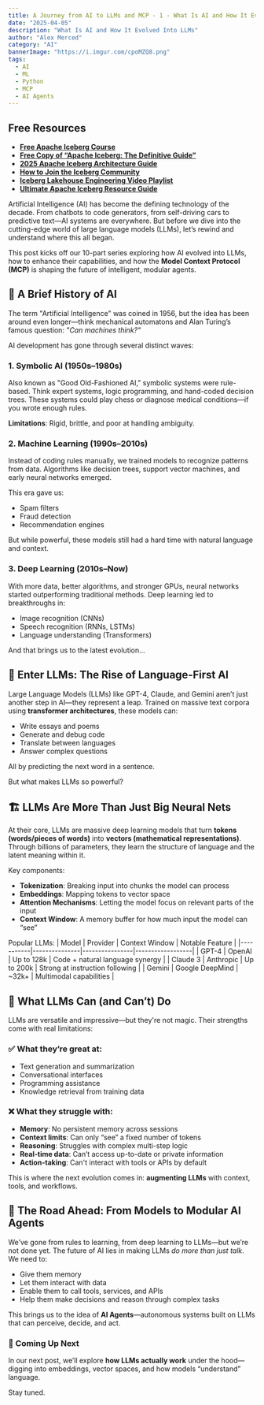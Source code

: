 ```yaml
---
title: A Journey from AI to LLMs and MCP - 1 - What Is AI and How It Evolved Into LLMs
date: "2025-04-05"
description: "What Is AI and How It Evolved Into LLMs"
author: "Alex Merced"
category: "AI"
bannerImage: "https://i.imgur.com/cpoMZQ8.png"
tags:
  - AI
  - ML
  - Python
  - MCP
  - AI Agents
---
```


## Free Resources  
- **[Free Apache Iceberg Course](https://hello.dremio.com/webcast-an-apache-iceberg-lakehouse-crash-course-reg.html?utm_source=ev_external_blog&utm_medium=influencer&utm_campaign=AItoLLMS&utm_content=alexmerced&utm_term=external_blog)**  
- **[Free Copy of “Apache Iceberg: The Definitive Guide”](https://hello.dremio.com/wp-apache-iceberg-the-definitive-guide-reg.html?utm_source=ev_external_blog&utm_medium=influencer&utm_campaign=AItoLLMS&utm_content=alexmerced&utm_term=external_blog)**  
- **[2025 Apache Iceberg Architecture Guide](https://medium.com/data-engineering-with-dremio/2025-guide-to-architecting-an-iceberg-lakehouse-9b19ed42c9de)**  
- **[How to Join the Iceberg Community](https://medium.alexmerced.blog/guide-to-finding-apache-iceberg-events-near-you-and-being-part-of-the-greater-iceberg-community-0c38ae785ddb)**  
- **[Iceberg Lakehouse Engineering Video Playlist](https://youtube.com/playlist?list=PLsLAVBjQJO0p0Yq1fLkoHvt2lEJj5pcYe&si=WTSnqjXZv6Glkc3y)**  
- **[Ultimate Apache Iceberg Resource Guide](https://medium.com/data-engineering-with-dremio/ultimate-directory-of-apache-iceberg-resources-e3e02efac62e)** 

Artificial Intelligence (AI) has become the defining technology of the decade. From chatbots to code generators, from self-driving cars to predictive text—AI systems are everywhere. But before we dive into the cutting-edge world of large language models (LLMs), let’s rewind and understand where this all began.

This post kicks off our 10-part series exploring how AI evolved into LLMs, how to enhance their capabilities, and how the **Model Context Protocol (MCP)** is shaping the future of intelligent, modular agents.

## 🧠 A Brief History of AI

The term "Artificial Intelligence" was coined in 1956, but the idea has been around even longer—think mechanical automatons and Alan Turing’s famous question: *"Can machines think?"*

AI development has gone through several distinct waves:

### 1. **Symbolic AI (1950s–1980s)**
Also known as "Good Old-Fashioned AI," symbolic systems were rule-based. Think expert systems, logic programming, and hand-coded decision trees. These systems could play chess or diagnose medical conditions—if you wrote enough rules.

**Limitations**: Rigid, brittle, and poor at handling ambiguity.

### 2. **Machine Learning (1990s–2010s)**
Instead of coding rules manually, we trained models to recognize patterns from data. Algorithms like decision trees, support vector machines, and early neural networks emerged.

This era gave us:
- Spam filters
- Fraud detection
- Recommendation engines

But while powerful, these models still had a hard time with natural language and context.

### 3. **Deep Learning (2010s–Now)**
With more data, better algorithms, and stronger GPUs, neural networks started outperforming traditional methods. Deep learning led to breakthroughs in:
- Image recognition (CNNs)
- Speech recognition (RNNs, LSTMs)
- Language understanding (Transformers)

And that brings us to the latest evolution...

## 🧬 Enter LLMs: The Rise of Language-First AI

Large Language Models (LLMs) like GPT-4, Claude, and Gemini aren’t just another step in AI—they represent a leap. Trained on massive text corpora using **transformer architectures**, these models can:
- Write essays and poems
- Generate and debug code
- Translate between languages
- Answer complex questions

All by predicting the next word in a sentence.

But what makes LLMs so powerful?

## 🏗️ LLMs Are More Than Just Big Neural Nets

At their core, LLMs are massive deep learning models that turn **tokens (words/pieces of words)** into **vectors (mathematical representations)**. Through billions of parameters, they learn the structure of language and the latent meaning within it.

Key components:
- **Tokenization**: Breaking input into chunks the model can process
- **Embeddings**: Mapping tokens to vector space
- **Attention Mechanisms**: Letting the model focus on relevant parts of the input
- **Context Window**: A memory buffer for how much input the model can “see”

Popular LLMs:
| Model     | Provider      | Context Window | Notable Feature |
|-----------|---------------|----------------|------------------|
| GPT-4     | OpenAI        | Up to 128k     | Code + natural language synergy |
| Claude 3  | Anthropic     | Up to 200k     | Strong at instruction following |
| Gemini    | Google DeepMind | ~32k+       | Multimodal capabilities |

## 🧩 What LLMs Can (and Can’t) Do

LLMs are versatile and impressive—but they're not magic. Their strengths come with real limitations:

### ✅ What they’re great at:
- Text generation and summarization
- Conversational interfaces
- Programming assistance
- Knowledge retrieval from training data

### ❌ What they struggle with:
- **Memory**: No persistent memory across sessions
- **Context limits**: Can only “see” a fixed number of tokens
- **Reasoning**: Struggles with complex multi-step logic
- **Real-time data**: Can’t access up-to-date or private information
- **Action-taking**: Can't interact with tools or APIs by default

This is where the next evolution comes in: **augmenting LLMs** with context, tools, and workflows.

## 🔮 The Road Ahead: From Models to Modular AI Agents

We’ve gone from rules to learning, from deep learning to LLMs—but we’re not done yet. The future of AI lies in making LLMs *do more than just talk*. We need to:

- Give them memory
- Let them interact with data
- Enable them to call tools, services, and APIs
- Help them make decisions and reason through complex tasks

This brings us to the idea of **AI Agents**—autonomous systems built on LLMs that can perceive, decide, and act.

### 🧭 Coming Up Next

In our next post, we’ll explore **how LLMs actually work** under the hood—digging into embeddings, vector spaces, and how models “understand” language.

Stay tuned.
